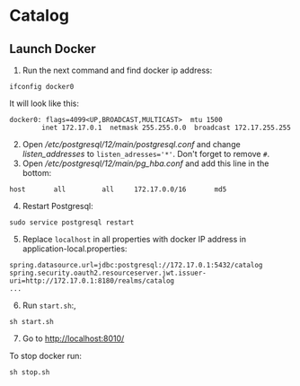 # Catalog

## Launch Docker
1. Run the next command and find docker ip address:
```
ifconfig docker0
```
It will look like this:
```agsl
docker0: flags=4099<UP,BROADCAST,MULTICAST>  mtu 1500
        inet 172.17.0.1  netmask 255.255.0.0  broadcast 172.17.255.255
```
2. Open _/etc/postgresql/12/main/postgresql.conf_ and change _listen_addresses_ to ```listen_adresses='*'```. Don't forget to remove ```#```.
3. Open _/etc/postgresql/12/main/pg_hba.conf_ and add this line in the bottom: 
```agsl
host       all         all     172.17.0.0/16       md5
```
4. Restart Postgresql:
```agsl
sudo service postgresql restart
```
5. Replace ```localhost``` in all properties with docker IP address in application-local.properties:
```agsl
spring.datasource.url=jdbc:postgresql://172.17.0.1:5432/catalog
spring.security.oauth2.resourceserver.jwt.issuer-uri=http://172.17.0.1:8180/realms/catalog
...
```
6. Run ``start.sh``:,
```agsl
sh start.sh
```
7. Go to [http://localhost:8010/](http://localhost:8010/)

To stop docker run:
```agsl
sh stop.sh
```